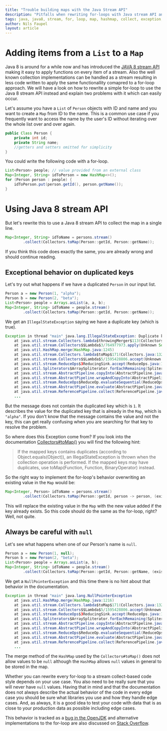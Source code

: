 ```yaml
---
title: "Trouble building maps with the Java Stream API"
description: "Pitfalls when rewriting for-loops with Java stream API and collect to Map"
tags: java, java8, stream, for, loop, map, hashmap, collect, exception, null
author: Nils Faupel
layout: article
---
```


# Adding items from a `List` to a `Map`

Java 8 is around for a while now and has introduced the [JAVA 8 stream API](https://docs.oracle.com/javase/8/docs/api/java/util/stream/package-summary.html) making it easy to apply functions on every item of a stream.
Also the well known collection implementations can be handled as a stream resulting in less code written to apply the same functionallity comapred to a for-loop approach.
We will have a look on how to rewrite a simple for-loop to use the Java 8 stream API instead and explain two problems with it which can easily occur.

Let's assume you have a `List` of `Person` objects with ID and name and you want to create a `Map` from ID to the name.
This is a common use case if you frequently want to access the name by the user's ID without iterating over the whole list over and over again.

```java
public Class Person {
    private int id;
    private String name;
    //getters and setters omitted for simplicity
}
```

You could write the following code with a for-loop.

```java
List<Person> people; // value provided from an external class
Map<Integer, String> idToPerson = new HashMap<>();
for (Person person : people) {
    idToPerson.put(person.getId(), person.getName());
}
```

# Using Java 8 stream API

But let's rewrite this to use a Java 8 stream API to collect the map in a single line.

```java
Map<Integer, String> idToName = persons.stream()
        .collect(Collectors.toMap(Person::getId, Person::getName));
```

If you think this code does exactly the same, you are already wrong and should continue reading.

## Exceptional behavior on duplicated keys

Let's try out what happens if we have a duplicated `Person` in our input list.

```java
Person a = new Person(1, "alpha");
Person b = new Person(2, "beta");
List<Person> people = Arrays.asList(a, a, b);
Map<Integer, String> idToName = people.stream()
        .collect(Collectors.toMap(Person::getId, Person::getName));
```

We get an `IllegalStateException` saying we have a duplicate key (which is true).

```java
Exception in thread "main" java.lang.IllegalStateException: Duplicate key alpha
    at java.util.stream.Collectors.lambda$throwingMerger$113(Collectors.java:133)
    at java.util.stream.Collectors$$Lambda$3/764977973.apply(Unknown Source)
    at java.util.HashMap.merge(HashMap.java:1245)
    at java.util.stream.Collectors.lambda$toMap$171(Collectors.java:1320)
    at java.util.stream.Collectors$$Lambda$5/1595428806.accept(Unknown Source)
    at java.util.stream.ReduceOps$3ReducingSink.accept(ReduceOps.java:169)
    at java.util.Spliterators$ArraySpliterator.forEachRemaining(Spliterators.java:948)
    at java.util.stream.AbstractPipeline.copyInto(AbstractPipeline.java:512)
    at java.util.stream.AbstractPipeline.wrapAndCopyInto(AbstractPipeline.java:502)
    at java.util.stream.ReduceOps$ReduceOp.evaluateSequential(ReduceOps.java:708)
    at java.util.stream.AbstractPipeline.evaluate(AbstractPipeline.java:234)
    at java.util.stream.ReferencePipeline.collect(ReferencePipeline.java:499)
    ...
```

But the message does not contain the duplicated key which is `1`.
It describes the value for the duplicated key that is already in the `Map`, which is `"alpha"`.
If you don't know that the message contains the value and not the key, this can get really confusing when you are searching for that key to resolve the problem.


So where does this Exception come from?
If you look into the documentation [Collectors#toMap()](https://docs.oracle.com/javase/8/docs/api/java/util/stream/Collectors.html#toMap-java.util.function.Function-java.util.function.Function) you will find the following hint:
> If the mapped keys contains duplicates (according to Object.equals(Object)), an IllegalStateException is thrown when the collection operation is performed.
> If the mapped keys may have duplicates, use toMap(Function, Function, BinaryOperator) instead.

So the right way to implement the for-loop's behavior overwriting an existing value in the `Map` would be:

```java
Map<Integer, Person> idToName = persons.stream()
        .collect(Collectors.toMap(Person::getId, person -> person, (existingValue, newValue) -> newValue));
```

This will replace the existing value in the `Map` with the new value added if the key already exists.
So this code should do the same as the for-loop, right? Well, not quite.

## Always be careful with `null`

Let's see what happens when one of our Person's name is `null`.

```java
Person a = new Person(1, null);
Person b = new Person(2, "beta");
List<Person> people = Arrays.asList(a, b);
Map<Integer, String> idToName = people.stream()
        .collect(Collectors.toMap(Person::getId, Person::getName, (existingValue, newValue) -> newValue));
```

We get a `NullPointerException` and this time there is no hint about that behavior in the documentation.

```java
Exception in thread "main" java.lang.NullPointerException
    at java.util.HashMap.merge(HashMap.java:1216)
    at java.util.stream.Collectors.lambda$toMap$171(Collectors.java:1320)
    at java.util.stream.Collectors$$Lambda$5/1595428806.accept(Unknown Source)
    at java.util.stream.ReduceOps$3ReducingSink.accept(ReduceOps.java:169)
    at java.util.Spliterators$ArraySpliterator.forEachRemaining(Spliterators.java:948)
    at java.util.stream.AbstractPipeline.copyInto(AbstractPipeline.java:512)
    at java.util.stream.AbstractPipeline.wrapAndCopyInto(AbstractPipeline.java:502)
    at java.util.stream.ReduceOps$ReduceOp.evaluateSequential(ReduceOps.java:708)
    at java.util.stream.AbstractPipeline.evaluate(AbstractPipeline.java:234)
    at java.util.stream.ReferencePipeline.collect(ReferencePipeline.java:499)
    ...
```

The merge method of the `HashMap` used by the `Collectors#toMap()` does not allow values to be `null` although the `HashMap` allows `null` values in general to be stored in the map.

Whether you can rewrite every for-loop to a stream collect-based code style depends on your use case.
You also need to be really sure that you will never have `null` values.
Having that in mind and that the documentation does not always describe the actual behavior of the code in every edge case you should be sure what libraries you use and how they handle edge cases.
And, as always, it is a good idea to test your code with data that is as close to your production data as possible including edge cases.

This behavior is tracked as a [bug in the OpenJDK](https://bugs.openjdk.java.net/browse/JDK-8148463)
and alternative implementations to the for-loop are also discussed on [Stack Overflow](https://stackoverflow.com/questions/24630963/java-8-nullpointerexception-in-collectors-tomap/1515052).
